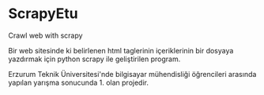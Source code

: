 # ScrapyEtu
Crawl web with scrapy

Bir web sitesinde ki belirlenen html taglerinin içeriklerinin bir dosyaya yazdırmak için python scrapy ile geliştirilen program.

Erzurum Teknik Üniversitesi'nde bilgisayar mühendisliği öğrencileri arasında yapılan yarışma sonucunda 1. olan projedir.
